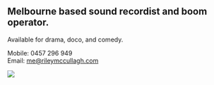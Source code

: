 ## Melbourne based sound recordist and boom operator.


Available for drama, doco, and comedy.


Mobile: 0457 296 949 </br> Email: me@rileymccullagh.com

<img src="/images/boomop.jpeg">